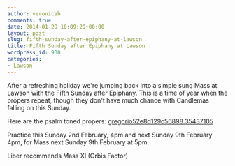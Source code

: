 ```yaml
---
author: veronicab
comments: true
date: 2014-01-29 10:09:29+00:00
layout: post
slug: fifth-sunday-after-epiphany-at-lawson
title: Fifth Sunday after Epiphany at Lawson
wordpress_id: 930
categories:
- Lawson
---
```


After a refreshing holiday we're jumping back into a simple sung Mass at Lawson with the Fifth Sunday after Epiphany.  This is a time of year when the propers repeat, though they don't have much chance with Candlemas falling on this Sunday.

Here are the psalm toned propers: [gregorio52e8d129c56898.35437105](http://repleatur.net/wp-content/uploads/2014/01/gregorio52e8d129c56898.35437105.pdf)

Practice this Sunday 2nd February, 4pm and next Sunday 9th February 4pm, for Mass next Sunday 9th February at 5pm.

Liber recommends Mass XI (Orbis Factor)
